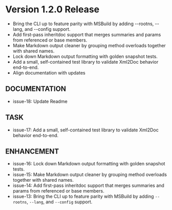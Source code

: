 # Version 1.2.0 Release

* Bring the CLI up to feature parity with MSBuild by adding --rootns, --lang, and --config support.
* Add first-pass inheritdoc support that merges summaries and params from referenced or base members.
* Make Markdown output cleaner by grouping method overloads together with shared names.
* Lock down Markdown output formatting with golden snapshot tests.
* Add a small, self-contained test library to validate Xml2Doc behavior end-to-end.
* Align documentation with updates

## DOCUMENTATION

* issue-18: Update Readme

## TASK

* issue-17: Add a small, self-contained test library to validate Xml2Doc behavior end-to-end.

## ENHANCEMENT

* issue-16: Lock down Markdown output formatting with golden snapshot tests.
* issue-15: Make Markdown output cleaner by grouping method overloads together with shared names.
* issue-14: Add first-pass inheritdoc support that merges summaries and params from referenced or base members.
* issue-13: Bring the CLI up to feature parity with MSBuild by adding `--rootns`, `--lang`, and `--config` support.

